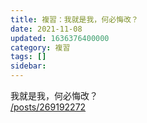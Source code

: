 ```yaml
---
title: 複習：我就是我，何必悔改？
date: 2021-11-08
updated: 1636376400000
category: 複習
tags: []
sidebar: 
---
```


<p>我就是我，何必悔改？<br/>
<a href="/posts/269192272" target="_blank">/posts/269192272</a></p>
<p> </p>
